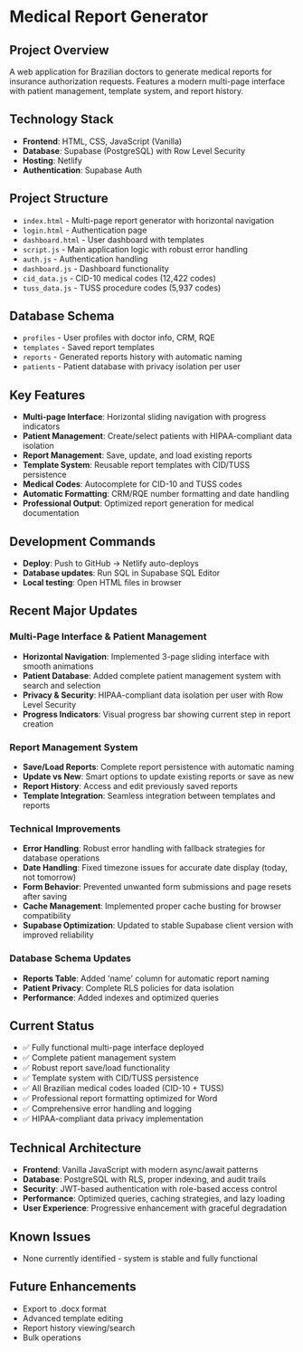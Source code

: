 # Medical Report Generator

## Project Overview
A web application for Brazilian doctors to generate medical reports for insurance authorization requests. Features a modern multi-page interface with patient management, template system, and report history.

## Technology Stack
- **Frontend**: HTML, CSS, JavaScript (Vanilla)
- **Database**: Supabase (PostgreSQL) with Row Level Security
- **Hosting**: Netlify
- **Authentication**: Supabase Auth

## Project Structure
- `index.html` - Multi-page report generator with horizontal navigation
- `login.html` - Authentication page  
- `dashboard.html` - User dashboard with templates
- `script.js` - Main application logic with robust error handling
- `auth.js` - Authentication handling
- `dashboard.js` - Dashboard functionality
- `cid_data.js` - CID-10 medical codes (12,422 codes)
- `tuss_data.js` - TUSS procedure codes (5,937 codes)

## Database Schema
- `profiles` - User profiles with doctor info, CRM, RQE
- `templates` - Saved report templates
- `reports` - Generated reports history with automatic naming
- `patients` - Patient database with privacy isolation per user

## Key Features
- **Multi-page Interface**: Horizontal sliding navigation with progress indicators
- **Patient Management**: Create/select patients with HIPAA-compliant data isolation
- **Report Management**: Save, update, and load existing reports
- **Template System**: Reusable report templates with CID/TUSS persistence
- **Medical Codes**: Autocomplete for CID-10 and TUSS codes
- **Automatic Formatting**: CRM/RQE number formatting and date handling
- **Professional Output**: Optimized report generation for medical documentation

## Development Commands
- **Deploy**: Push to GitHub → Netlify auto-deploys
- **Database updates**: Run SQL in Supabase SQL Editor
- **Local testing**: Open HTML files in browser

## Recent Major Updates

### Multi-Page Interface & Patient Management
- **Horizontal Navigation**: Implemented 3-page sliding interface with smooth animations
- **Patient Database**: Added complete patient management system with search and selection
- **Privacy & Security**: HIPAA-compliant data isolation per user with Row Level Security
- **Progress Indicators**: Visual progress bar showing current step in report creation

### Report Management System
- **Save/Load Reports**: Complete report persistence with automatic naming
- **Update vs New**: Smart options to update existing reports or save as new
- **Report History**: Access and edit previously saved reports
- **Template Integration**: Seamless integration between templates and reports

### Technical Improvements
- **Error Handling**: Robust error handling with fallback strategies for database operations
- **Date Handling**: Fixed timezone issues for accurate date display (today, not tomorrow)
- **Form Behavior**: Prevented unwanted form submissions and page resets after saving
- **Cache Management**: Implemented proper cache busting for browser compatibility
- **Supabase Optimization**: Updated to stable Supabase client version with improved reliability

### Database Schema Updates
- **Reports Table**: Added 'name' column for automatic report naming
- **Patient Privacy**: Complete RLS policies for data isolation
- **Performance**: Added indexes and optimized queries

## Current Status
- ✅ Fully functional multi-page interface deployed
- ✅ Complete patient management system
- ✅ Robust report save/load functionality
- ✅ Template system with CID/TUSS persistence
- ✅ All Brazilian medical codes loaded (CID-10 + TUSS)
- ✅ Professional report formatting optimized for Word
- ✅ Comprehensive error handling and logging
- ✅ HIPAA-compliant data privacy implementation

## Technical Architecture
- **Frontend**: Vanilla JavaScript with modern async/await patterns
- **Database**: PostgreSQL with RLS, proper indexing, and audit trails
- **Security**: JWT-based authentication with role-based access control
- **Performance**: Optimized queries, caching strategies, and lazy loading
- **User Experience**: Progressive enhancement with graceful degradation

## Known Issues
- None currently identified - system is stable and fully functional

## Future Enhancements
- Export to .docx format
- Advanced template editing
- Report history viewing/search
- Bulk operations